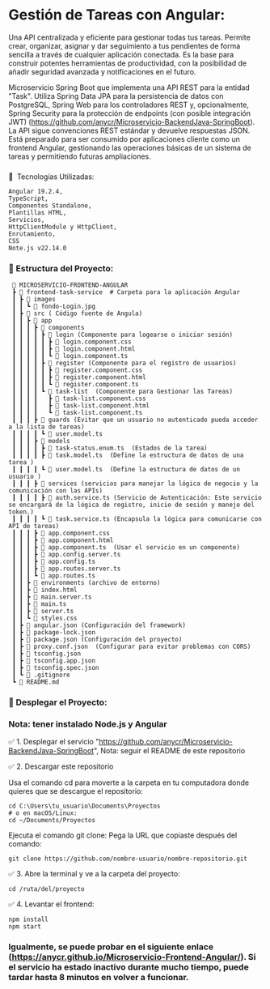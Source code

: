 # Gestión de Tareas con Angular:
  Una API centralizada y eficiente para gestionar todas tus tareas. Permite crear, organizar, asignar y dar seguimiento a tus pendientes de forma sencilla a través de cualquier aplicación conectada. Es la base para construir potentes herramientas de productividad, con la posibilidad de añadir seguridad avanzada y notificaciones en el futuro.

  Microservicio Spring Boot que implementa una API REST para la entidad "Task". Utiliza Spring Data JPA para la persistencia de datos con PostgreSQL, Spring Web para los controladores REST y, opcionalmente, Spring Security para la protección de endpoints (con posible integración JWT) (https://github.com/anycr/Microservicio-BackendJava-SpringBoot). La API sigue convenciones REST estándar y devuelve respuestas JSON. Está preparado para ser consumido por aplicaciones cliente como un frontend Angular, gestionando las operaciones básicas de un sistema de tareas y permitiendo futuras ampliaciones.
### 

📌 ️ Tecnologías Utilizadas:
```
Angular 19.2.4,
TypeScript,
Componentes Standalone,
Plantillas HTML,
Servicios,
HttpClientModule y HttpClient,
Enrutamiento,
CSS
Note.js v22.14.0
```

### 📌 Estructura del Proyecto:
```
 📂 MICROSERVICIO-FRONTEND-ANGULAR
 ┣ 📂 frontend-task-service  # Carpeta para la aplicación Angular
 ┃ ┣ 📂 images
 ┃ ┃ ┗ 📄 fondo-Login.jpg
 ┃ ┣ 📂 src ( Código fuente de Angula)
 ┃ ┃ ┣ 📂 app
 ┃ ┃ ┃ ┣ 📂 components 
 ┃ ┃ ┃ ┃ ┣ 📂 login (Componente para logearse o iniciar sesión)
 ┃ ┃ ┃ ┃ ┃ ┣ 📄 login.component.css 
 ┃ ┃ ┃ ┃ ┃ ┣ 📄 login.component.html  
 ┃ ┃ ┃ ┃ ┃ ┗ 📄 login.component.ts  
 ┃ ┃ ┃ ┃ ┣ 📂 register (Componente para el registro de usuarios)
 ┃ ┃ ┃ ┃ ┃ ┣ 📄 register.component.css 
 ┃ ┃ ┃ ┃ ┃ ┣ 📄 register.component.html 
 ┃ ┃ ┃ ┃ ┃ ┗ 📄 register.component.ts 
 ┃ ┃ ┃ ┃ ┗ 📂 task-list  (Componente para Gestionar las Tareas)
 ┃ ┃ ┃ ┃   ┣ 📄 task-list.component.css 
 ┃ ┃ ┃ ┃   ┣ 📄 task-list.component.html 
 ┃ ┃ ┃ ┃   ┗ 📄 task-list.component.ts   
 ┃ ┃ ┃ ┣ 📂 guards (Evitar que un usuario no autenticado pueda acceder a la lista de tareas)
 ┃ ┃ ┃ ┃ ┗ 📄 user.model.ts  
 ┃ ┃ ┃ ┣ 📂 models 
 ┃ ┃ ┃ ┃ ┣ 📄 task-status.enum.ts  (Estados de la tarea)
 ┃ ┃ ┃ ┃ ┣ 📄 task.model.ts  (Define la estructura de datos de una tarea )
 ┃ ┃ ┃ ┃ ┗ 📄 user.model.ts  (Define la estructura de datos de un usuario )
 ┃ ┃ ┃ ┣ 📂 services (servicios para manejar la lógica de negocio y la comunicación con las APIs)
 ┃ ┃ ┃ ┃ ┣ 📄 auth.service.ts (Servicio de Autenticación: Este servicio se encargará de la lógica de registro, inicio de sesión y manejo del token.)
 ┃ ┃ ┃ ┃ ┗ 📄 task.service.ts (Encapsula la lógica para comunicarse con API de tareas)
 ┃ ┃ ┃ ┣ 📄 app.component.css
 ┃ ┃ ┃ ┣ 📄 app.component.html 
 ┃ ┃ ┃ ┣ 📄 app.component.ts  (Usar el servicio en un componente)
 ┃ ┃ ┃ ┣ 📄 app.config.server.ts 
 ┃ ┃ ┃ ┣ 📄 app.config.ts 
 ┃ ┃ ┃ ┣ 📄 app.routes.server.ts 
 ┃ ┃ ┃ ┗ 📄 app.routes.ts  
 ┃ ┃ ┣ 📂 environments (archivo de entorno)
 ┃ ┃ ┣ 📄 index.html  
 ┃ ┃ ┣ 📄 main.server.ts 
 ┃ ┃ ┣ 📄 main.ts 
 ┃ ┃ ┣ 📄 server.ts
 ┃ ┃ ┗ 📄 styles.css
 ┃ ┣ 📄 angular.json (Configuración del framework)
 ┃ ┣ 📄 package-lock.json
 ┃ ┣ 📄 package.json (Configuración del proyecto)
 ┃ ┣ 📄 proxy.conf.json  (Configurar para evitar problemas con CORS)
 ┃ ┣ 📄 tsconfig.json
 ┃ ┣ 📄 tsconfig.app.json
 ┃ ┣ 📄 tsconfig.spec.json 
 ┃ ┗ 📄 .gitignore
 ┗ 📄 README.md
```
### 📌 Desplegar el Proyecto:
### Nota: tener instalado Node.js y Angular
✅ 1. Desplegar el servicio "https://github.com/anycr/Microservicio-BackendJava-SpringBoot", Nota: seguir el README de este repositorio

✅ 2. Descargar este repositorio

Usa el comando cd para moverte a la carpeta en tu computadora donde quieres que se descargue el repositorio:
```
cd C:\Users\tu_usuario\Documents\Proyectos
# o en macOS/Linux:
cd ~/Documents/Proyectos
```
Ejecuta el comando git clone: Pega la URL que copiaste después del comando:
```
git clone https://github.com/nombre-usuario/nombre-repositorio.git
```
✅ 3. Abre la terminal y ve a la carpeta del proyecto:
```
cd /ruta/del/proyecto
```
✅ 4. Levantar el frontend:
```
npm install
npm start
```

### Igualmente, se puede probar en el siguiente enlace (https://anycr.github.io/Microservicio-Frontend-Angular/). Si el servicio ha estado inactivo durante mucho tiempo, puede tardar hasta 8 minutos en volver a funcionar.
